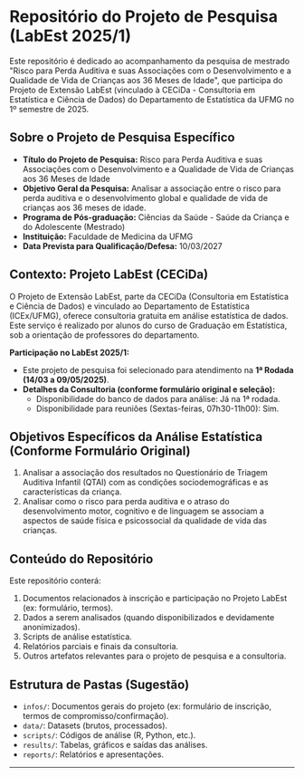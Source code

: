 # Repositório do Projeto de Pesquisa (LabEst 2025/1)

Este repositório é dedicado ao acompanhamento da pesquisa de mestrado "Risco para Perda Auditiva e suas Associações com o Desenvolvimento e a Qualidade de Vida de Crianças aos 36 Meses de Idade", que participa do Projeto de Extensão LabEst (vinculado à CECiDa - Consultoria em Estatística e Ciência de Dados) do Departamento de Estatística da UFMG no 1º semestre de 2025.

## Sobre o Projeto de Pesquisa Específico

*   **Título do Projeto de Pesquisa:** Risco para Perda Auditiva e suas Associações com o Desenvolvimento e a Qualidade de Vida de Crianças aos 36 Meses de Idade
*   **Objetivo Geral da Pesquisa:** Analisar a associação entre o risco para perda auditiva e o desenvolvimento global e qualidade de vida de crianças aos 36 meses de idade.
*   **Programa de Pós-graduação:** Ciências da Saúde - Saúde da Criança e do Adolescente (Mestrado)
*   **Instituição:** Faculdade de Medicina da UFMG
*   **Data Prevista para Qualificação/Defesa:** 10/03/2027

## Contexto: Projeto LabEst (CECiDa)

O Projeto de Extensão LabEst, parte da CECiDa (Consultoria em Estatística e Ciência de Dados) e vinculado ao Departamento de Estatística (ICEx/UFMG), oferece consultoria gratuita em análise estatística de dados. Este serviço é realizado por alunos do curso de Graduação em Estatística, sob a orientação de professores do departamento.

**Participação no LabEst 2025/1:**
*   Este projeto de pesquisa foi selecionado para atendimento na **1ª Rodada (14/03 a 09/05/2025)**.
*   **Detalhes da Consultoria (conforme formulário original e seleção):**
    *   Disponibilidade do banco de dados para análise: Já na 1ª rodada.
    *   Disponibilidade para reuniões (Sextas-feiras, 07h30-11h00): Sim.

## Objetivos Específicos da Análise Estatística (Conforme Formulário Original)

1.  Analisar a associação dos resultados no Questionário de Triagem Auditiva Infantil (QTAI) com as condições sociodemográficas e as características da criança.
2.  Analisar como o risco para perda auditiva e o atraso do desenvolvimento motor, cognitivo e de linguagem se associam a aspectos de saúde física e psicossocial da qualidade de vida das crianças.

## Conteúdo do Repositório

Este repositório conterá:

1.  Documentos relacionados à inscrição e participação no Projeto LabEst (ex: formulário, termos).
2.  Dados a serem analisados (quando disponibilizados e devidamente anonimizados).
3.  Scripts de análise estatística.
4.  Relatórios parciais e finais da consultoria.
5.  Outros artefatos relevantes para o projeto de pesquisa e a consultoria.

## Estrutura de Pastas (Sugestão)

*   `infos/`: Documentos gerais do projeto (ex: formulário de inscrição, termos de compromisso/confirmação).
*   `data/`: Datasets (brutos, processados).
*   `scripts/`: Códigos de análise (R, Python, etc.).
*   `results/`: Tabelas, gráficos e saídas das análises.
*   `reports/`: Relatórios e apresentações.

---